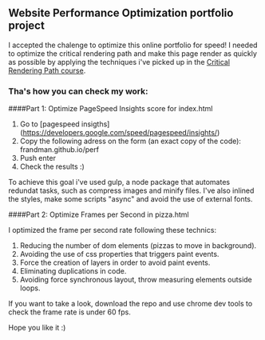 ## Website Performance Optimization portfolio project

I accepted the chalenge to optimize this online portfolio for speed! I needed to optimize the critical rendering path and make this page render as quickly as possible by applying the techniques i've picked up in the [Critical Rendering Path course](https://www.udacity.com/course/ud884).



### Tha's how you can check my work:

####Part 1: Optimize PageSpeed Insights score for index.html

1. Go to [pagespeed insigths] (https://developers.google.com/speed/pagespeed/insights/)
2. Copy the following adress on the form (an exact copy of the code): frandman.github.io/perf
3. Push enter
4. Check the results :)

To achieve this goal i've used gulp, a node package that automates redundat tasks, such as compress images and minify files.
I've also inlined the styles, make some scripts "async" and avoid the use of external fonts.

####Part 2: Optimize Frames per Second in pizza.html

I optimized the frame per second rate following these technics:

1. Reducing the number of dom elements (pizzas to move in background).
2. Avoiding the use of css properties that triggers paint events.
3. Force the creation of layers in order to avoid paint events.
4. Eliminating duplications in code.
5. Avoiding force synchronous layout, throw measuring elements outside loops.

If you want to take a look, download the repo and use chrome dev tools to check the frame rate is under 60 fps.

Hope you like it :)



